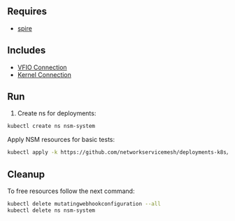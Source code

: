 ## Requires

- [spire](../spire)

## Includes

- [VFIO Connection](../use-cases/Vfio2Noop)
- [Kernel Connection](../use-cases/SriovKernel2Noop)

## Run

1. Create ns for deployments:
```bash
kubectl create ns nsm-system
```

Apply NSM resources for basic tests:
```bash
kubectl apply -k https://github.com/networkservicemesh/deployments-k8s/examples/sriov?ref=7311b4517c90c36efd771dd85bcc0b5c25ed0654
```

## Cleanup

To free resources follow the next command:
```bash
kubectl delete mutatingwebhookconfiguration --all
kubectl delete ns nsm-system
```
